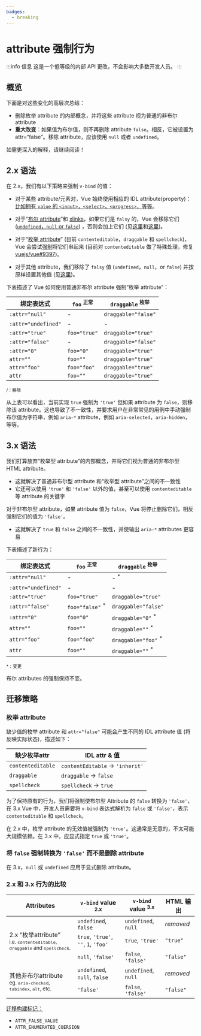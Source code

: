 ```yaml
---
badges:
  - breaking
---
```


# attribute 强制行为 <MigrationBadges :badges="$frontmatter.badges" />

:::info 信息
这是一个低等级的内部 API 更改，不会影响大多数开发人员。
:::

## 概览

下面是对这些变化的高层次总结：

- 删除枚举 attribute 的内部概念，并将这些 attribute 视为普通的非布尔 attribute
- **重大改变**：如果值为布尔值，则不再删除 attribute `false`。相反，它被设置为 attr=“false”。移除 attribute，应该使用 `null` 或者 `undefined`。

如需更深入的解释，请继续阅读！

## 2.x 语法

在 2.x，我们有以下策略来强制 `v-bind` 的值：

- 对于某些 attribute/元素对，Vue 始终使用相应的 IDL attribute(property)：[比如拥有 `value` 的 `<input>`，`<select>`，`<progress>`，等等](https://github.com/vuejs/vue/blob/bad3c326a3f8b8e0d3bcf07917dc0adf97c32351/src/platforms/web/util/attrs.js#L11-L18)。

- 对于“[布尔 attribute](https://github.com/vuejs/vue/blob/bad3c326a3f8b8e0d3bcf07917dc0adf97c32351/src/platforms/web/util/attrs.js#L33-L40)”和 [xlinks](https://github.com/vuejs/vue/blob/bad3c326a3f8b8e0d3bcf07917dc0adf97c32351/src/platforms/web/util/attrs.js#L44-L46)，如果它们是 `falsy` 的，Vue 会移除它们 ([`undefined`，`null` or `false`](https://github.com/vuejs/vue/blob/bad3c326a3f8b8e0d3bcf07917dc0adf97c32351/src/platforms/web/util/attrs.js#L52-L54)) ，否则会加上它们 (见[这里](https://github.com/vuejs/vue/blob/bad3c326a3f8b8e0d3bcf07917dc0adf97c32351/src/platforms/web/runtime/modules/attrs.js#L66-L77)和[这里](https://github.com/vuejs/vue/blob/bad3c326a3f8b8e0d3bcf07917dc0adf97c32351/src/platforms/web/runtime/modules/attrs.js#L81-L85))。

- 对于“[枚举 attribute](https://github.com/vuejs/vue/blob/bad3c326a3f8b8e0d3bcf07917dc0adf97c32351/src/platforms/web/util/attrs.js#L20)” (目前 `contenteditable`，`draggable` 和 `spellcheck`)，Vue 会尝试[强制](https://github.com/vuejs/vue/blob/bad3c326a3f8b8e0d3bcf07917dc0adf97c32351/src/platforms/web/util/attrs.js#L24-L31)将它们串起来 (目前对 `contenteditable` 做了特殊处理，修复 [vuejs/vue#9397](https://github.com/vuejs/vue/issues/9397))。

-  对于其他 attribute，我们移除了 `falsy` 值 (`undefined`，`null`，or `false`) 并按原样设置其他值 (见[这里](https://github.com/vuejs/vue/blob/bad3c326a3f8b8e0d3bcf07917dc0adf97c32351/src/platforms/web/runtime/modules/attrs.js#L92-L113))。

下表描述了 Vue 如何使用普通非布尔 attribute 强制“枚举 attribute”：

| 绑定表达式           | `foo` <sup>正常</sup>   | `draggable` <sup>枚举</sup>       |
| ------------------- | ----------------------- | --------------------------------- |
| `:attr="null"`      | -                       | `draggable="false"`               |
| `:attr="undefined"` | -                       | -                                 |
| `:attr="true"`      | `foo="true"`            | `draggable="true"`                |
| `:attr="false"`     | -                       | `draggable="false"`               |
| `:attr="0"`         | `foo="0"`               | `draggable="true"`                |
| `attr=""`           | `foo=""`                | `draggable="true"`                |
| `attr="foo"`        | `foo="foo"`             | `draggable="true"`                |
| `attr`              | `foo=""`                | `draggable="true"`                |

<small>/：移除</small>

从上表可以看出，当前实现 `true` 强制为 `'true'` 但如果 attribute 为 `false`，则移除该 attribute。这也导致了不一致性，并要求用户在非常常见的用例中手动强制布尔值为字符串，例如
 `aria-*` attribute，例如 `aria-selected`，`aria-hidden`，等等。

## 3.x 语法

我们打算放弃“枚举型 attribute”的内部概念，并将它们视为普通的非布尔型 HTML attribute。

- 这就解决了普通非布尔型 attribute 和“枚举型 attribute”之间的不一致性
- 它还可以使用 `'true'` 和 `'false'` 以外的值，甚至可以使用 `contenteditable` 等 attribute 的关键字

对于非布尔型 attribute，如果 attribute 值为 `false`，Vue 将停止删除它们，相反强制它们的值为 `'false'`。

- 这就解决了 `true` 和 `false` 之间的不一致性，并使输出 `aria-*` attributes 更容易

下表描述了新行为：

| 绑定表达式       | `foo` <sup>正常</sup>    | `draggable` <sup>枚举</sup> |
| ------------------- | -------------------------- | --------------------------------- |
| `:attr="null"`      | -                          | - <sup>*</sup>                    |
| `:attr="undefined"` | -                          | -                                 |
| `:attr="true"`      | `foo="true"`               | `draggable="true"`                |
| `:attr="false"`     | `foo="false"` <sup>*</sup> | `draggable="false"`               |
| `:attr="0"`         | `foo="0"`                  | `draggable="0"` <sup>*</sup>      |
| `attr=""`           | `foo=""`                   | `draggable=""` <sup>*</sup>       |
| `attr="foo"`        | `foo="foo"`                | `draggable="foo"` <sup>*</sup>    |
| `attr`              | `foo=""`                   | `draggable=""` <sup>*</sup>       |

<small>*：变更</small>

布尔 attributes 的强制保持不变。

## 迁移策略

### 枚举 attribute

缺少值的枚举 attribute 和 `attr="false"` 可能会产生不同的 IDL attribute 值 (将反映实际状态)，描述如下：

| 缺少枚举attr | IDL attr & 值                     |
| ---------------------- | ------------------------------------ |
| `contenteditable`      | `contentEditable` &rarr; `'inherit'` |
| `draggable`            | `draggable` &rarr; `false`           |
| `spellcheck`           | `spellcheck` &rarr; `true`           |

为了保持原有的行为，我们将强制使布尔型 Attribute 的 `false` 转换为 `'false'`，在 3.x Vue 中，开发人员需要将 `v-bind` 表达式解析为 `false` 或 `'false'`，表示 `contenteditable` 和 `spellcheck`。

在 2.x 中，枚举 attribute 的无效值被强制为 `'true'`。这通常是无意的，不太可能大规模依赖。在 3.x 中，应显式指定 `true` 或 `'true'`。

### 将 `false` 强制转换为 `'false'` 而不是删除 attribute

在 3.x，`null` 或 `undefined` 应用于显式删除 attribute。

### 2.x 和 3.x 行为的比较

<table>
  <thead>
    <tr>
      <th>Attributes</th>
      <th><code>v-bind</code> value <sup>2.x</sup></th>
      <th><code>v-bind</code> value <sup>3.x</sup></th>
      <th>HTML 输出</th>
    </tr>
  </thead>
  <tbody>
    <tr>
      <td rowspan="3">2.x “枚举attribute”<br><small>i.e. <code>contenteditable</code>, <code>draggable</code> and <code>spellcheck</code>.</small></td>
      <td><code>undefined</code>, <code>false</code></td>
      <td><code>undefined</code>, <code>null</code></td>
      <td><i>removed</i></td>
    </tr>
    <tr>
      <td>
        <code>true</code>, <code>'true'</code>, <code>''</code>, <code>1</code>,
        <code>'foo'</code>
      </td>
      <td><code>true</code>, <code>'true'</code></td>
      <td><code>"true"</code></td>
    </tr>
    <tr>
      <td><code>null</code>, <code>'false'</code></td>
      <td><code>false</code>, <code>'false'</code></td>
      <td><code>"false"</code></td>
    </tr>
    <tr>
      <td rowspan="2">其他非布尔attribute<br><small>eg. <code>aria-checked</code>, <code>tabindex</code>, <code>alt</code>, etc.</small></td>
      <td><code>undefined</code>, <code>null</code>, <code>false</code></td>
      <td><code>undefined</code>, <code>null</code></td>
      <td><i>removed</i></td>
    </tr>
    <tr>
      <td><code>'false'</code></td>
      <td><code>false</code>, <code>'false'</code></td>
      <td><code>"false"</code></td>
    </tr>
  </tbody>
</table>

[迁移构建标记：](migration-build.html#兼容性配置)

- `ATTR_FALSE_VALUE`
- `ATTR_ENUMERATED_COERSION`
